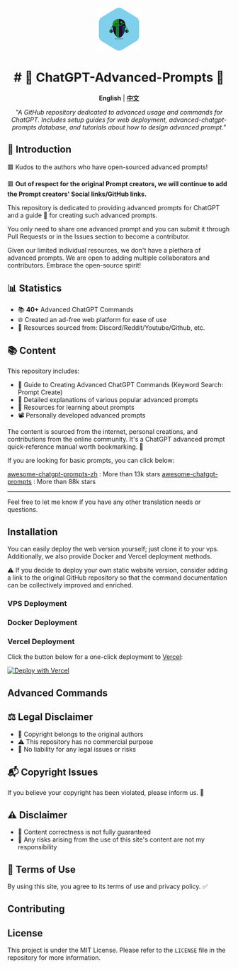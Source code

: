 <p align="center">
  <a href="https://prompt.garyhou2023.info/">
    <img src="./template/img/logo.svg" alt="Logo" width="100">
  </a>
</p>
<h1 align="center"># 🌟 ChatGPT-Advanced-Prompts 🌟</h1>

<p align="center">
  <strong>English</strong> | <a href="./readme-cn.md"><strong>中文</strong></a>
</p>

<p align="center">
  <em>
    "A GitHub repository dedicated to advanced usage and commands for ChatGPT. Includes setup guides for web deployment, advanced-chatgpt-prompts database, and tutorials about how to design advanced prompt."
  </em>
</p>


## 📌 Introduction
🟥 Kudos to the authors who have open-sourced advanced prompts!

🟥 **Out of respect for the original Prompt creators, we will continue to add the Prompt creators' Social links/GitHub links.**

This repository is dedicated to providing advanced prompts for ChatGPT and a guide 📖 for creating such advanced prompts. 

You only need to share one advanced prompt and you can submit it through Pull Requests or in the Issues section to become a contributor.

Given our limited individual resources, we don't have a plethora of advanced prompts. We are open to adding multiple collaborators and contributors. Embrace the open-source spirit!

## 📊 Statistics

- 📚 **40+** Advanced ChatGPT Commands
- 🌐 Created an ad-free web platform for ease of use
- 🛄 Resources sourced from: Discord/Reddit/Youtube/Github, etc.

## 📚 Content

This repository includes:
- 📘 Guide to Creating Advanced ChatGPT Commands (Keyword Search: Prompt Create)
- 📙 Detailed explanations of various popular advanced prompts
- 📕 Resources for learning about prompts
- 📽️ Personally developed advanced prompts

The content is sourced from the internet, personal creations, and contributions from the online community. It's a ChatGPT advanced prompt quick-reference manual worth bookmarking. 🌟

If you are looking for basic prompts, you can click below:

[awesome-chatgpt-prompts-zh](https://github.com/PlexPt/awesome-chatgpt-prompts-zh) : More than 13k stars
[awesome-chatgpt-prompts](https://github.com/f/awesome-chatgpt-prompts) : More than 88k stars

---
Feel free to let me know if you have any other translation needs or questions.

## Installation

You can easily deploy the web version yourself; just clone it to your vps. Additionally, we also provide Docker and Vercel deployment methods.

⚠️ If you decide to deploy your own static website version, consider adding a link to the original GitHub repository so that the command documentation can be collectively improved and enriched.

### VPS Deployment

### Docker Deployment

### Vercel Deployment

Click the button below for a one-click deployment to [Vercel](https://vercel.com):

[![Deploy with Vercel](https://vercel.com/button)](https://vercel.com/new/clone?repository-url=https://github.com/hougarry/chatgpt-advanced-prompts)

## Advanced Commands

## ⚖️ Legal Disclaimer

- 📝 Copyright belongs to the original authors
- ⚠️ This repository has no commercial purpose
- 🚫 No liability for any legal issues or risks

## 📬 Copyright Issues

If you believe your copyright has been violated, please inform us. 💌

## ⚠️ Disclaimer

- 🛑 Content correctness is not fully guaranteed
- 🚫 Any risks arising from the use of this site's content are not my responsibility

## 📜 Terms of Use

By using this site, you agree to its terms of use and privacy policy. ✅

## Contributing

## License

This project is under the MIT License. Please refer to the `LICENSE` file in the repository for more information.

